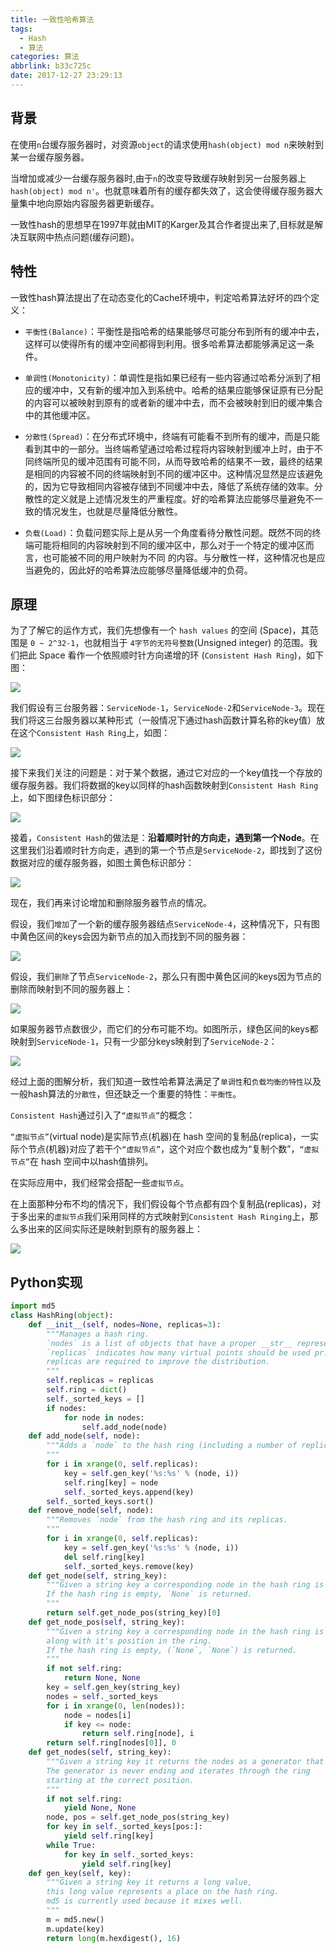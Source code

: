 ```yaml
---
title: 一致性哈希算法
tags:
  - Hash
  - 算法
categories: 算法
abbrlink: b33c725c
date: 2017-12-27 23:29:13
---
```


## 背景

在使用`n`台缓存服务器时，对资源`object`的请求使用`hash(object) mod n`来映射到某一台缓存服务器。

当增加或减少一台缓存服务器时,由于`n`的改变导致缓存映射到另一台服务器上`hash(object) mod n'`。也就意味着所有的缓存都失效了，这会使得缓存服务器大量集中地向原始内容服务器更新缓存。

一致性hash的思想早在1997年就由MIT的Karger及其合作者提出来了,目标就是解决互联网中热点问题(缓存问题)。

<!-- more -->

## 特性

一致性hash算法提出了在动态变化的Cache环境中，判定哈希算法好坏的四个定义：

- `平衡性(Balance)`：平衡性是指哈希的结果能够尽可能分布到所有的缓冲中去，这样可以使得所有的缓冲空间都得到利用。很多哈希算法都能够满足这一条件。

- `单调性(Monotonicity)`：单调性是指如果已经有一些内容通过哈希分派到了相应的缓冲中，又有新的缓冲加入到系统中。哈希的结果应能够保证原有已分配的内容可以被映射到原有的或者新的缓冲中去，而不会被映射到旧的缓冲集合中的其他缓冲区。 

- `分散性(Spread)`：在分布式环境中，终端有可能看不到所有的缓冲，而是只能看到其中的一部分。当终端希望通过哈希过程将内容映射到缓冲上时，由于不同终端所见的缓冲范围有可能不同，从而导致哈希的结果不一致，最终的结果是相同的内容被不同的终端映射到不同的缓冲区中。这种情况显然是应该避免的，因为它导致相同内容被存储到不同缓冲中去，降低了系统存储的效率。分散性的定义就是上述情况发生的严重程度。好的哈希算法应能够尽量避免不一致的情况发生，也就是尽量降低分散性。 

- `负载(Load)`：负载问题实际上是从另一个角度看待分散性问题。既然不同的终端可能将相同的内容映射到不同的缓冲区中，那么对于一个特定的缓冲区而言，也可能被不同的用户映射为不同 的内容。与分散性一样，这种情况也是应当避免的，因此好的哈希算法应能够尽量降低缓冲的负荷。

## 原理

为了了解它的运作方式，我们先想像有一个 `hash values` 的空间 (Space)，其范围是 `0 ~ 2^32-1`，也就相当于 `4字节的无符号整数`(Unsigned integer) 的范围。我们把此 Space 看作一个依照顺时针方向递增的环 (`Consistent Hash Ring`)，如下图：

![](/images/consistent-hash-1.png)


我们假设有三台服务器：`ServiceNode-1`，`ServiceNode-2`和`ServiceNode-3`。现在我们将这三台服务器以某种形式（一般情况下通过hash函数计算名称的key值）放在这个`Consistent Hash Ring`上，如图：

![](/images/consistent-hash-2.png)

接下来我们关注的问题是：对于某个数据，通过它对应的一个key值找一个存放的缓存服务器。我们将数据的key以同样的hash函数映射到`Consistent Hash Ring`上，如下图绿色标识部分：

![](/images/consistent-hash-3.png)

接着，`Consistent Hash`的做法是：__沿着顺时针的方向走，遇到第一个Node__。在这里我们沿着顺时针方向走，遇到的第一个节点是`ServiceNode-2`，即找到了这份数据对应的缓存服务器，如图土黄色标识部分：

![](/images/consistent-hash-4.png)

现在，我们再来讨论增加和删除服务器节点的情况。

假设，我们`增加`了一个新的缓存服务器结点`ServiceNode-4`，这种情况下，只有图中黄色区间的keys会因为新节点的加入而找到不同的服务器：

![](/images/consistent-hash-5.png)

假设，我们`删除`了节点`ServiceNode-2`，那么只有图中黄色区间的keys因为节点的删除而映射到不同的服务器上：

![](/images/consistent-hash-6.png)

如果服务器节点数很少，而它们的分布可能不均。如图所示，绿色区间的keys都映射到`ServiceNode-1`，只有一少部分keys映射到了`ServiceNode-2`：

![](/images/consistent-hash-7.png)

经过上面的图解分析，我们知道一致性哈希算法满足了`单调性`和`负载均衡的特性`以及一般hash算法的`分散性`，但还缺乏一个重要的特性：`平衡性`。

`Consistent Hash`通过引入了`“虚拟节点”`的概念：

`“虚拟节点”`(virtual node)是实际节点(机器)在 hash 空间的复制品(replica)，一实际个节点(机器)对应了若干个`“虚拟节点”`，这个对应个数也成为“复制个数”，`“虚拟节点”`在 hash 空间中以hash值排列。

在实际应用中，我们经常会搭配一些`虚拟节点`。

在上面那种分布不均的情况下，我们假设每个节点都有四个复制品(replicas)，对于多出来的`虚拟节点`我们采用同样的方式映射到`Consistent Hash Ringing`上，那么多出来的区间实际还是映射到原有的服务器上：

![](/images/consistent-hash-8.png)

## Python实现

```python
import md5
class HashRing(object):
    def __init__(self, nodes=None, replicas=3):
        """Manages a hash ring.
        `nodes` is a list of objects that have a proper __str__ representation.
        `replicas` indicates how many virtual points should be used pr. node,
        replicas are required to improve the distribution.
        """
        self.replicas = replicas
        self.ring = dict()
        self._sorted_keys = []
        if nodes:
            for node in nodes:
                self.add_node(node)
    def add_node(self, node):
        """Adds a `node` to the hash ring (including a number of replicas).
        """
        for i in xrange(0, self.replicas):
            key = self.gen_key('%s:%s' % (node, i))
            self.ring[key] = node
            self._sorted_keys.append(key)
        self._sorted_keys.sort()
    def remove_node(self, node):
        """Removes `node` from the hash ring and its replicas.
        """
        for i in xrange(0, self.replicas):
            key = self.gen_key('%s:%s' % (node, i))
            del self.ring[key]
            self._sorted_keys.remove(key)
    def get_node(self, string_key):
        """Given a string key a corresponding node in the hash ring is returned.
        If the hash ring is empty, `None` is returned.
        """
        return self.get_node_pos(string_key)[0]
    def get_node_pos(self, string_key):
        """Given a string key a corresponding node in the hash ring is returned
        along with it's position in the ring.
        If the hash ring is empty, (`None`, `None`) is returned.
        """
        if not self.ring:
            return None, None
        key = self.gen_key(string_key)
        nodes = self._sorted_keys
        for i in xrange(0, len(nodes)):
            node = nodes[i]
            if key <= node:
                return self.ring[node], i
        return self.ring[nodes[0]], 0
    def get_nodes(self, string_key):
        """Given a string key it returns the nodes as a generator that can hold the key.
        The generator is never ending and iterates through the ring
        starting at the correct position.
        """
        if not self.ring:
            yield None, None
        node, pos = self.get_node_pos(string_key)
        for key in self._sorted_keys[pos:]:
            yield self.ring[key]
        while True:
            for key in self._sorted_keys:
                yield self.ring[key]
    def gen_key(self, key):
        """Given a string key it returns a long value,
        this long value represents a place on the hash ring.
        md5 is currently used because it mixes well.
        """
        m = md5.new()
        m.update(key)
        return long(m.hexdigest(), 16)
```